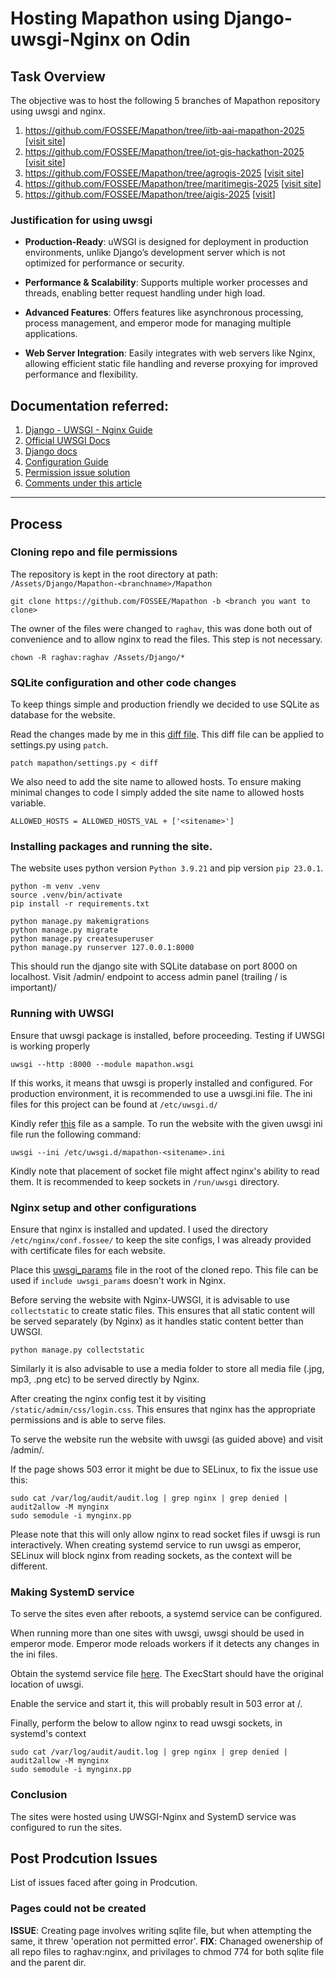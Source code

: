 # **Hosting Mapathon using Django-uwsgi-Nginx on Odin**

## **Task Overview**

The objective was to host the following 5 branches of Mapathon repository using uwsgi and nginx.
1. https://github.com/FOSSEE/Mapathon/tree/iitb-aai-mapathon-2025 [[visit site](https://iitb-aai-mapathon-2025.fossee.in/)]
1. https://github.com/FOSSEE/Mapathon/tree/iot-gis-hackathon-2025 [[visit site](https://iot-gis-hackathon-2025.fossee.in/)]
1. https://github.com/FOSSEE/Mapathon/tree/agrogis-2025 [[visit site](https://agrogis.fossee.in/)]
1. https://github.com/FOSSEE/Mapathon/tree/maritimegis-2025 [[visit site](https://maritimegis.fossee.in/)]
1. https://github.com/FOSSEE/Mapathon/tree/aigis-2025 [[visit](https://aigis-hackathon.fossee.in/)]

### Justification for using uwsgi 
- **Production-Ready**: uWSGI is designed for deployment in production environments, unlike Django’s development server which is not optimized for performance or security.

- **Performance & Scalability**: Supports multiple worker processes and threads, enabling better request handling under high load.

- **Advanced Features**: Offers features like asynchronous processing, process management, and emperor mode for managing multiple applications.

- **Web Server Integration**: Easily integrates with web servers like Nginx, allowing efficient static file handling and reverse proxying for improved performance and flexibility.


## **Documentation referred:**

1. [Django - UWSGI - Nginx Guide](https://tonyteaches.tech/django-nginx-uwsgi-tutorial/)
1. [Official UWSGI Docs](https://uwsgi-docs.readthedocs.io/en/latest/Nginx.html)
1. [Django docs](https://docs.djangoproject.com/en/5.1/howto/deployment/wsgi/uwsgi/)
1. [Configuration Guide](https://www.digitalocean.com/community/tutorials/how-to-serve-django-applications-with-uwsgi-and-nginx-on-ubuntu-16-04)
1. [Permission issue solution](https://stackoverflow.com/questions/30199501/uwsgi-socket-file-not-created)
1. [Comments under this article](https://www.digitalocean.com/community/tutorials/how-to-set-up-uwsgi-and-nginx-to-serve-python-apps-on-centos-7)
---

## **Process**

### Cloning repo and file permissions

The repository is kept in the root directory at path: `/Assets/Django/Mapathon-<branchname>/Mapathon`

```
git clone https://github.com/FOSSEE/Mapathon -b <branch you want to clone>
```

The owner of the files were changed to `raghav`, this was done both out of convenience and to allow nginx to read the files. This step is not necessary.

```
chown -R raghav:raghav /Assets/Django/*
```

### SQLite configuration and other code changes

To keep things simple and production friendly we decided to use SQLite as database for the website.

Read the changes made by me in this [diff file](./diff). This diff file can be applied to settings.py using `patch`.

```
patch mapathon/settings.py < diff
```

We also need to add the site name to allowed hosts. To ensure making minimal changes to code I simply added the site name to allowed hosts variable.

```
ALLOWED_HOSTS = ALLOWED_HOSTS_VAL + ['<sitename>']
```

### Installing packages and running the site.

The website uses python version `Python 3.9.21` and pip version `pip 23.0.1`.

```
python -m venv .venv
source .venv/bin/activate
pip install -r requirements.txt

python manage.py makemigrations
python manage.py migrate
python manage.py createsuperuser
python manage.py runserver 127.0.0.1:8000
```

This should run the django site with SQLite database on port 8000 on localhost. Visit /admin/ endpoint to access admin panel (trailing / is important)/

### Running with UWSGI
 
Ensure that uwsgi package is installed, before proceeding. Testing if UWSGI is working properly
```
uwsgi --http :8000 --module mapathon.wsgi
```

If this works, it means that uwsgi is properly installed and configured. For production environment, it is recommended to use a uwsgi.ini file. The ini files for this project can be found at `/etc/uwsgi.d/`

Kindly refer [this](./mapathon_uwsgi.ini) file as a sample. To run the website with the given uwsgi ini file run the following command:
```
uwsgi --ini /etc/uwsgi.d/mapathon-<sitename>.ini
```

Kindly note that placement of socket file might affect nginx's ability to read them. It is recommended to keep sockets in `/run/uwsgi` directory.

### Nginx setup and other configurations

Ensure that nginx is installed and updated. I used the directory `/etc/nginx/conf.fossee/` to keep the site configs, I was already provided with certificate files for each website.

Place this [uwsgi_params](./uwsgi_params) file in the root of the cloned repo. This file can be used if `include uwsgi_params` doesn't work in Nginx.

Before serving the website with Nginx-UWSGI, it is advisable to use `collectstatic` to create static files. This ensures that all static content will be served separately (by Nginx) as it handles static content better than UWSGI.

```
python manage.py collectstatic
```

Similarly it is also advisable to use a media folder to store all media file (.jpg, mp3, .png etc) to be served directly by Nginx.

After creating the nginx config test it by visiting `/static/admin/css/login.css`. This ensures that nginx has the appropriate permissions and is able to serve files. 

To serve the website run the website with uwsgi (as guided above) and visit /admin/. 

If the page shows 503 error it might be due to SELinux, to fix the issue use this:

```
sudo cat /var/log/audit/audit.log | grep nginx | grep denied | audit2allow -M mynginx
sudo semodule -i mynginx.pp
```

Please note that this will only allow nginx to read socket files if uwsgi is run interactively. When creating systemd service to run uwsgi as emperor, SELinux will block nginx from reading sockets, as the context will be different. 

### Making SystemD service

To serve the sites even after reboots, a systemd service can be configured. 

When running more than one sites with uwsgi, uwsgi should be used in emperor mode. Emperor mode reloads workers if it detects any changes in the ini files.

Obtain the systemd service file [here](./uwsgi-emperor.service). The ExecStart should have the original location of uwsgi.

Enable the service and start it, this will probably result in 503 error at /.

Finally, perform the below to allow nginx to read uwsgi sockets, in systemd's context

```
sudo cat /var/log/audit/audit.log | grep nginx | grep denied | audit2allow -M mynginx
sudo semodule -i mynginx.pp
```

### Conclusion
The sites were hosted using UWSGI-Nginx and SystemD service was configured to run the sites.

## Post Prodcution Issues
List of issues faced after going in Prodcution.

### Pages could not be created
**ISSUE**: Creating page involves writing sqlite file, but when attempting the same, it threw 'operation not permitted error'.
**FIX**: Chanaged owenership of all repo files to raghav:nginx, and privilages to chmod 774 for both sqlite file and the parent dir.
